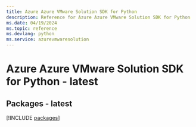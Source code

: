 ```yaml
---
title: Azure Azure VMware Solution SDK for Python
description: Reference for Azure Azure VMware Solution SDK for Python
ms.date: 04/19/2024
ms.topic: reference
ms.devlang: python
ms.service: azurevmwaresolution
---
```

# Azure Azure VMware Solution SDK for Python - latest
## Packages - latest
[!INCLUDE [packages](azure-vmware-solution-index.md)]